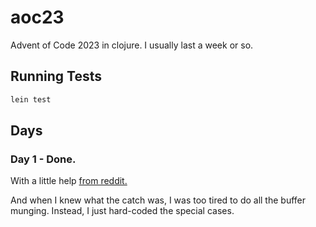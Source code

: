 # aoc23

Advent of Code 2023 in clojure. I usually last a week or so.

## Running Tests

```bash
lein test
```

## Days

### Day 1 - Done.

With a little help [from reddit.](https://www.reddit.com/r/adventofcode/comments/1884fpl/2023_day_1for_those_who_stuck_on_part_2/)

And when I knew what the catch was, I was too tired to do all the buffer munging. Instead, I just hard-coded the special cases.
